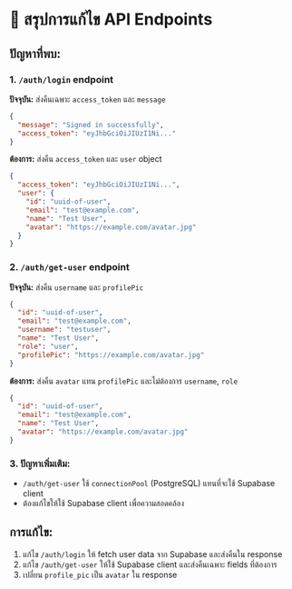 # 🔧 สรุปการแก้ไข API Endpoints

## ปัญหาที่พบ:

### 1. `/auth/login` endpoint
**ปัจจุบัน:** ส่งคืนเฉพาะ `access_token` และ `message`
```json
{
  "message": "Signed in successfully",
  "access_token": "eyJhbGciOiJIUzI1Ni..."
}
```

**ต้องการ:** ส่งคืน `access_token` และ `user` object
```json
{
  "access_token": "eyJhbGciOiJIUzI1Ni...",
  "user": {
    "id": "uuid-of-user",
    "email": "test@example.com",
    "name": "Test User",
    "avatar": "https://example.com/avatar.jpg"
  }
}
```

### 2. `/auth/get-user` endpoint
**ปัจจุบัน:** ส่งคืน `username` และ `profilePic`
```json
{
  "id": "uuid-of-user",
  "email": "test@example.com",
  "username": "testuser",
  "name": "Test User",
  "role": "user",
  "profilePic": "https://example.com/avatar.jpg"
}
```

**ต้องการ:** ส่งคืน `avatar` แทน `profilePic` และไม่ต้องการ `username`, `role`
```json
{
  "id": "uuid-of-user",
  "email": "test@example.com",
  "name": "Test User",
  "avatar": "https://example.com/avatar.jpg"
}
```

### 3. ปัญหาเพิ่มเติม:
- `/auth/get-user` ใช้ `connectionPool` (PostgreSQL) แทนที่จะใช้ Supabase client
- ต้องแก้ไขให้ใช้ Supabase client เพื่อความสอดคล้อง

## การแก้ไข:
1. แก้ไข `/auth/login` ให้ fetch user data จาก Supabase และส่งคืนใน response
2. แก้ไข `/auth/get-user` ให้ใช้ Supabase client และส่งคืนเฉพาะ fields ที่ต้องการ
3. เปลี่ยน `profile_pic` เป็น `avatar` ใน response

